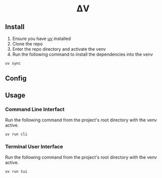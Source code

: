 <div align="center">

# ΔV

</div>

## Install

1. Ensure you have [uv](https://docs.astral.sh/uv/getting-started/installation/) installed
2. Clone the repo
3. Enter the repo directory and activate the venv
4. Run the following command to install the dependencies into the venv
```
uv sync
```

## Config

## Usage

### Command Line Interfact

Run the following command from the project's root directory with the venv active.

```
uv run cli
```

### Terminal User Interface

Run the following command from the project's root directory with the venv active.

```
uv run tui
```
